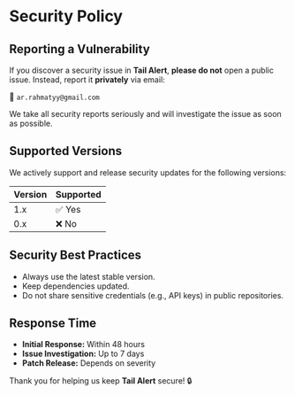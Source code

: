 # Security Policy

## Reporting a Vulnerability  

If you discover a security issue in **Tail Alert**, **please do not** open a public issue. Instead, report it **privately** via email:  

📧 `ar.rahmatyy@gmail.com`  

We take all security reports seriously and will investigate the issue as soon as possible.  

## Supported Versions  

We actively support and release security updates for the following versions:  

| Version | Supported |
|---------|-----------|
| 1.x     | ✅ Yes    |
| 0.x     | ❌ No     |

## Security Best Practices  

- Always use the latest stable version.  
- Keep dependencies updated.  
- Do not share sensitive credentials (e.g., API keys) in public repositories.  

## Response Time  

- **Initial Response:** Within 48 hours  
- **Issue Investigation:** Up to 7 days  
- **Patch Release:** Depends on severity  

Thank you for helping us keep **Tail Alert** secure! 🔒  
